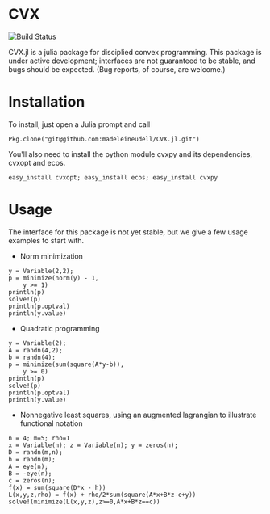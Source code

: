 # CVX

[![Build Status](https://travis-ci.org/madeleineudell/CVX.jl.png)](https://travis-ci.org/madeleineudell/CVX.jl)

CVX.jl is a julia package for disciplied convex programming.
This package is under active development; interfaces are not guaranteed to be stable, and bugs should be expected.
(Bug reports, of course, are welcome.)

# Installation

To install, just open a Julia prompt and call

    Pkg.clone("git@github.com:madeleineudell/CVX.jl.git")

You'll also need to install the python module cvxpy and its dependencies, cvxopt and ecos.

    easy_install cvxopt; easy_install ecos; easy_install cvxpy

# Usage

The interface for this package is not yet stable, but we give a few usage examples to start with.

* Norm minimization
```
y = Variable(2,2);
p = minimize(norm(y) - 1,
    y >= 1)
println(p)
solve!(p)
println(p.optval)
println(y.value)
```

* Quadratic programming
```
y = Variable(2);
A = randn(4,2);
b = randn(4);
p = minimize(sum(square(A*y-b)),
    y >= 0)
println(p)
solve!(p)
println(p.optval)
println(y.value)
```

* Nonnegative least squares, using an augmented lagrangian to illustrate functional notation
```
n = 4; m=5; rho=1
x = Variable(n); z = Variable(n); y = zeros(n);
D = randn(m,n);
h = randn(m);
A = eye(n);
B = -eye(n);
c = zeros(n);
f(x) = sum(square(D*x - h))
L(x,y,z,rho) = f(x) + rho/2*sum(square(A*x+B*z-c+y))
solve!(minimize(L(x,y,z),z>=0,A*x+B*z==c))
```
